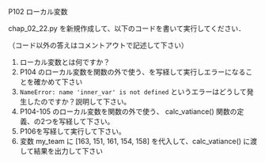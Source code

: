 P102 ローカル変数

chap_02_22.py を新規作成して、以下のコードを書いて実行してください．

（コード以外の答えはコメントアウトで記述して下さい）

1. ローカル変数とは何ですか？
1. P104 のローカル変数を関数の外で使う、を写経して実行しエラーになることを確かめて下さい
1. `NameError: name 'inner_var' is not defined` というエラーはどうして発生したのですか？説明して下さい。
1. P104-105 のローカル変数を関数の外で使う、 calc_vatiance() 関数の定義、の2つを写経して下さい。
1. P106を写経して実行して下さい。
1. 変数 my_team に [163, 151, 161, 154, 158] を代入して、calc_vatiance() に渡して結果を出力して下さい
